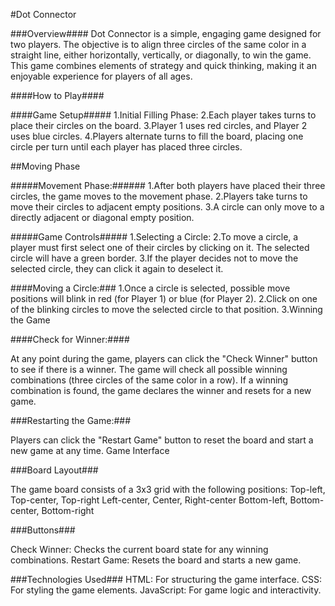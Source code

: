 #Dot Connector

###Overview####
Dot Connector is a simple, engaging game designed for two players. The objective is to align three circles of the same color in a straight line, either horizontally, vertically, or diagonally, to win the game. This game combines elements of strategy and quick thinking, making it an enjoyable experience for players of all ages.

####How to Play####

####Game Setup#####
1.Initial Filling Phase:
2.Each player takes turns to place their circles on the board.
3.Player 1 uses red circles, and Player 2 uses blue circles.
4.Players alternate turns to fill the board, placing one circle per turn until each player has placed three circles.

##Moving Phase

#####Movement Phase:######
1.After both players have placed their three circles, the game moves to the movement phase.
2.Players take turns to move their circles to adjacent empty positions.
3.A circle can only move to a directly adjacent or diagonal empty position.

#####Game Controls#####
1.Selecting a Circle:
2.To move a circle, a player must first select one of their circles by clicking on it. The selected circle will have a green border.
3.If the player decides not to move the selected circle, they can click it again to deselect it.

####Moving a Circle:###
1.Once a circle is selected, possible move positions will blink in red (for Player 1) or blue (for Player 2).
2.Click on one of the blinking circles to move the selected circle to that position.
3.Winning the Game

####Check for Winner:####

At any point during the game, players can click the "Check Winner" button to see if there is a winner.
The game will check all possible winning combinations (three circles of the same color in a row).
If a winning combination is found, the game declares the winner and resets for a new game.

###Restarting the Game:###

Players can click the "Restart Game" button to reset the board and start a new game at any time.
Game Interface

###Board Layout###

The game board consists of a 3x3 grid with the following positions:
Top-left, Top-center, Top-right
Left-center, Center, Right-center
Bottom-left, Bottom-center, Bottom-right

###Buttons###

Check Winner: Checks the current board state for any winning combinations.
Restart Game: Resets the board and starts a new game.

###Technologies Used###
HTML: For structuring the game interface.
CSS: For styling the game elements.
JavaScript: For game logic and interactivity.